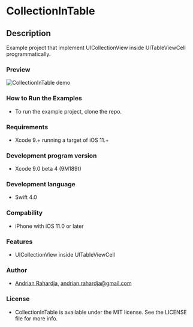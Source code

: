 # CollectionInTable

## Description
Example project that implement UICollectionView inside UITableViewCell programmatically.

### Preview
![CollectionInTable demo](http://i.imgur.com/umSdsiC.gif)

### How to Run the Examples
- To run the example project, clone the repo.

### Requirements
- Xcode 9.+ running a target of iOS 11.+

### Development program version

- Xcode 9.0 beta 4 (9M189t)

### Development language

- Swift 4.0

### Compability
- iPhone with iOS 11.0 or later

### Features

- UICollectionView inside UITableViewCell

### Author
- [Andrian Rahardja](https://github.com/episquare), andrian.rahardja@gmail.com

### License

- CollectionInTable is available under the MIT license. See the LICENSE file for more info.
